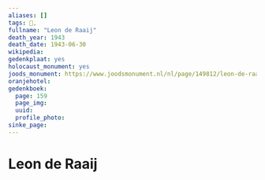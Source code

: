 ```yaml
---
aliases: []
tags: 👤, 
fullname: "Leon de Raaij"
death_year: 1943
death_date: 1943-06-30
wikipedia:
gedenkplaat: yes
holocaust_monument: yes
joods_monument: https://www.joodsmonument.nl/nl/page/149812/leon-de-raay
oranjehotel:
gedenkboek:
  page: 159
  page_img: 
  uuid: 
  profile_photo: 
sinke_page:
---
```


# Leon de Raaij

